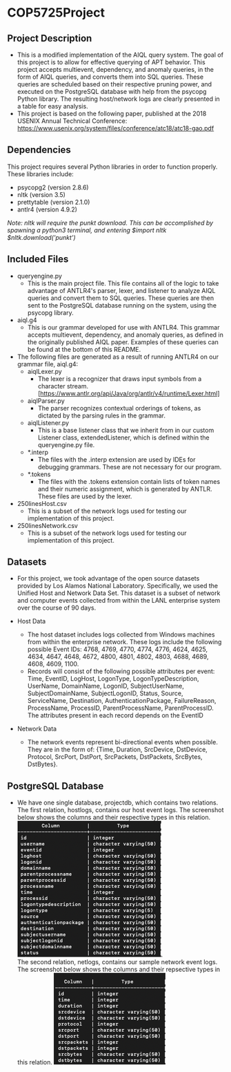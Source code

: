 # COP5725Project

## Project Description 
- This is a modified implementation of the AIQL query system. The goal of this project is to allow for effective querying of APT behavior. This project accepts multievent, dependency, and anomaly queries, in the form of AIQL queries, and converts them into SQL queries. These queries are scheduled based on their respective pruning power, and executed on the PostgreSQL database with help from the psycopg Python library. The resulting host/network logs are clearly presented in a table for easy analysis.
- This project is based on the following paper, published at the 2018 USENIX Annual Technical Conference: https://www.usenix.org/system/files/conference/atc18/atc18-gao.pdf

## Dependencies
This project requires several Python libraries in order to function properly. These libraries include:
- psycopg2 (version 2.8.6)
- nltk (version 3.5)
- prettytable (version 2.1.0)
- antlr4 (version 4.9.2)

<em> Note: nltk will require the punkt download. This can be accomplished by spawning a python3 terminal, and entering $import nltk $nltk.download('punkt') </em>

## Included Files
- queryengine.py
	- This is the main project file. This file contains all of the logic to take advantage of ANTLR4's parser, lexer, and listener to analyze AIQL queries and convert them to SQL queries. 
	These queries are then sent to the PostgreSQL database running on the system, using the psycopg library.
- aiql.g4
	- This is our grammar developed for use with ANTLR4. This grammar accepts multievent, dependency, and anomaly queries, as defined in the originally published AIQL paper. Examples of these queries can be found at the bottom of this README.
- The following files are generated as a result of running ANTLR4 on our grammar file, aiql.g4:
	- aiqlLexer.py
		- The lexer is a recognizer that draws input symbols from a character stream. [https://www.antlr.org/api/Java/org/antlr/v4/runtime/Lexer.html]
	- aiqlParser.py
		- The parser recognizes contextual orderings of tokens, as dictated by the parsing rules in the grammar.
	- aiqlListener.py
		- This is a base listener class that we inherit from in our custom Listener class, extendedListener, which is defined within the queryengine.py file.
	- \*.interp
		- The files with the .interp extension are used by IDEs for debugging grammars. These are not necessary for our program.
	- \*.tokens
		- The files with the .tokens extension contain lists of token names and their numeric assignment, which is generated by ANTLR. These files are used by the lexer.
- 250linesHost.csv
	- This is a subset of the network logs used for testing our implementation of this project.
- 250linesNetwork.csv
	- This is a subset of the network logs used for testing our implementation of this project.

## Datasets
- For this project, we took advantage of the open source datasets provided by Los Alamos National Laboratory. Specifically, we used the Unified Host and Network Data Set. This dataset is a subset of network and computer events collected from within the LANL enterprise system over the course of 90 days.
- Host Data
	- The host dataset includes logs collected from Windows machines from within the enterprise network. These logs include the following possible Event IDs: 4768, 4769, 4770, 4774, 4776, 4624, 4625, 4634, 4647, 4648, 4672, 4800, 4801, 4802, 4803, 4688, 4689, 4608, 4609, 1100. 
	- Records will consist of the following possible attributes per event: Time, EventID, LogHost, LogonType, LogonTypeDescription, UserName, DomainName, LogonID, SubjectUserName, SubjectDomainName, SubjectLogonID, Status, Source, ServiceName, Destination, AuthenticationPackage, FailureReason, ProcessName, ProcessID, ParentProcessName, ParentProcessID. The attributes present in each record depends on the EventID

- Network Data
	- The network events represent bi-directional events when possible. They are in the form of: {Time, Duration, SrcDevice, DstDevice, Protocol, SrcPort, DstPort, SrcPackets, DstPackets, SrcBytes, DstBytes}.

## PostgreSQL Database
- We have one single database, projectdb, which contains two relations. The first relation, hostlogs, contains our host event logs. The screenshot below shows the columns and their respective types in this relation. ![hostlogs relation](./Assets/hostlogsscreenshot.png).   
The second relation, netlogs, contains our sample network event logs. The screenshot below shows the columns and their repsective types in this relation. ![nelogs relation](./Assets/netlogsscreenshot.png)
